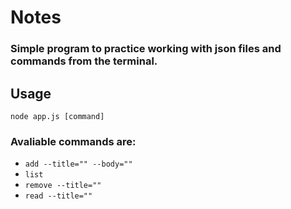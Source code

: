 # Notes

### Simple program to practice working with json files and commands from the terminal.

## Usage

`node app.js [command]`

### Avaliable commands are:
 - `add --title="" --body=""`
 - `list`
 - `remove --title=""`
 - `read --title=""`


